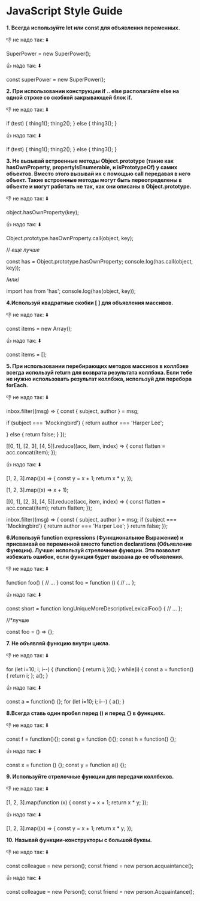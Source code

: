 # JavaScript Style Guide

**1. Всегда используйте let или const для объявления переменных.**

:-1: не надо так: :arrow_down:

SuperPower = new SuperPower();
 
:+1: надо так: :arrow_down:

const superPower = new SuperPower();


**2. При использовании конструкции if .. else располагайте else на одной строке со скобкой закрывающей блок if.**

:-1: не надо так: :arrow_down:

if (test) {
  thing1();
  thing2();
}
else {
  thing3();
}
 
:+1: надо так: :arrow_down:

if (test) {
  thing1();
  thing2();
} else {
  thing3();
}

**3. Не вызывай встроенные методы Object.prototype (такие как hasOwnProperty, propertyIsEnumerable, и isPrototypeOf) у самих объектов. Вместо этого вызывай их с помощью call передавая в него объект. Такие встроенные методы могут быть переопределены в объекте и могут работать не так, как они описаны в Object.prototype.**

:-1: не надо так: :arrow_down:

object.hasOwnProperty(key);
 
:+1: надо так: :arrow_down:

Object.prototype.hasOwnProperty.call(object, key);

// *еще лучше*

const has = Object.prototype.hasOwnProperty;
console.log(has.call(object, key));

/*или*/

import has from 'has';
console.log(has(object, key));

**4.Используй квадратные скобки [ ] для объявления массивов.**

:-1: не надо так: :arrow_down:

const items = new Array();
 
:+1: надо так: :arrow_down:

const items = [];

**5. При использовании перебирающих методов массивов в коллбэке всегда используй return для возврата результата коллбэка. Если тебе не нужно использовать результат коллбэка, используй для перебора forEach.**

:-1: не надо так: :arrow_down:

inbox.filter((msg) => {
  const { subject, author } = msg;
  
  if (subject === 'Mockingbird') {
    return author === 'Harper Lee';
    
  } else {
    return false;
  }
});

[[0, 1], [2, 3], [4, 5]].reduce((acc, item, index) => {
  const flatten = acc.concat(item);
});
 
 :+1: надо так: :arrow_down:

[1, 2, 3].map((x) => {
  const y = x + 1;
  return x * y;
});

[1, 2, 3].map((x) => x + 1);

[[0, 1], [2, 3], [4, 5]].reduce((acc, item, index) => {
  const flatten = acc.concat(item);
  return flatten;
});

inbox.filter((msg) => {
  const { subject, author } = msg;
  if (subject === 'Mockingbird') {
    return author === 'Harper Lee';
  }
  return false;
});

**6.Используй function expressions (Функциональное Выражение) и присваивай ее переменной вместо function declarations (Объявление Функции). Лучше: используй стрелочные функции. Это позволит избежать ошибок, если функция будет вызвана до ее объявления.**

:-1: не надо так: :arrow_down:

function foo() {
  // ...
}
const foo = function () {
  // ...
};
 
:+1: надо так: :arrow_down:

const short = function longUniqueMoreDescriptiveLexicalFoo() {
  // ...
};

//*лучше

const foo = () => {};

**7. Не объявляй функцию внутри цикла.**

:-1: не надо так: :arrow_down:

for (let i=10; i; i--) {
  (function() { return i; })();
}
while(i) {
  const a = function() { return i; };
  a();
}
 
:+1: надо так: :arrow_down:

const a = function() {};
for (let i=10; i; i--) {
  a();
}

**8.Всегда ставь один пробел перед () и перед {} в функциях.**

:-1: не надо так: :arrow_down:

const f = function(){};
const g = function (){};
const h = function() {};
 
 :+1: надо так: :arrow_down:

const x = function () {};
const y = function a() {};

**9. Используйте стрелочные функции для передачи коллбеков.**

:-1: не надо так: :arrow_down:

[1, 2, 3].map(function (x) {
  const y = x + 1;
  return x * y;
});
 
:+1: надо так: :arrow_down:

[1, 2, 3].map((x) => {
  const y = x + 1;
  return x * y;
});

**10. Называй функции-конструкторы с большой буквы.**

:-1: не надо так: :arrow_down:

const colleague = new person();
const friend = new person.acquaintance();
 
:+1: надо так: :arrow_down:

const colleague = new Person();
const friend = new person.Acquaintance();
